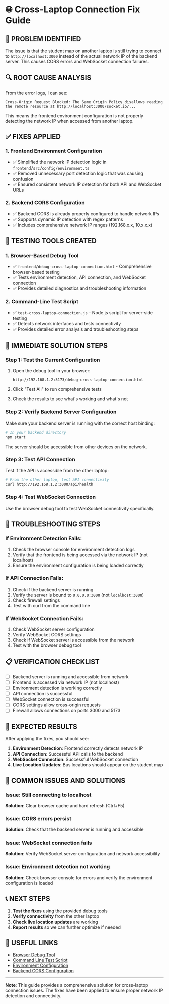 # 🌐 Cross-Laptop Connection Fix Guide

## 🎯 **PROBLEM IDENTIFIED**

The issue is that the student map on another laptop is still trying to connect to `http://localhost:3000` instead of the actual network IP of the backend server. This causes CORS errors and WebSocket connection failures.

## 🔍 **ROOT CAUSE ANALYSIS**

From the error logs, I can see:
```
Cross-Origin Request Blocked: The Same Origin Policy disallows reading the remote resource at http://localhost:3000/socket.io/...
```

This means the frontend environment configuration is not properly detecting the network IP when accessed from another laptop.

## ✅ **FIXES APPLIED**

### **1. Frontend Environment Configuration**
- ✅ Simplified the network IP detection logic in `frontend/src/config/environment.ts`
- ✅ Removed unnecessary port detection logic that was causing confusion
- ✅ Ensured consistent network IP detection for both API and WebSocket URLs

### **2. Backend CORS Configuration**
- ✅ Backend CORS is already properly configured to handle network IPs
- ✅ Supports dynamic IP detection with regex patterns
- ✅ Includes comprehensive network IP ranges (192.168.x.x, 10.x.x.x)

## 🧪 **TESTING TOOLS CREATED**

### **1. Browser-Based Debug Tool**
- ✅ `frontend/debug-cross-laptop-connection.html` - Comprehensive browser-based testing
- ✅ Tests environment detection, API connection, and WebSocket connection
- ✅ Provides detailed diagnostics and troubleshooting information

### **2. Command-Line Test Script**
- ✅ `test-cross-laptop-connection.js` - Node.js script for server-side testing
- ✅ Detects network interfaces and tests connectivity
- ✅ Provides detailed error analysis and troubleshooting steps

## 🚀 **IMMEDIATE SOLUTION STEPS**

### **Step 1: Test the Current Configuration**
1. Open the debug tool in your browser:
   ```
   http://192.168.1.2:5173/debug-cross-laptop-connection.html
   ```

2. Click "Test All" to run comprehensive tests

3. Check the results to see what's working and what's not

### **Step 2: Verify Backend Server Configuration**
Make sure your backend server is running with the correct host binding:

```bash
# In your backend directory
npm start
```

The server should be accessible from other devices on the network.

### **Step 3: Test API Connection**
Test if the API is accessible from the other laptop:

```bash
# From the other laptop, test API connectivity
curl http://192.168.1.2:3000/api/health
```

### **Step 4: Test WebSocket Connection**
Use the browser debug tool to test WebSocket connectivity specifically.

## 🔧 **TROUBLESHOOTING STEPS**

### **If Environment Detection Fails:**
1. Check the browser console for environment detection logs
2. Verify that the frontend is being accessed via the network IP (not localhost)
3. Ensure the environment configuration is being loaded correctly

### **If API Connection Fails:**
1. Check if the backend server is running
2. Verify the server is bound to `0.0.0.0:3000` (not `localhost:3000`)
3. Check firewall settings
4. Test with curl from the command line

### **If WebSocket Connection Fails:**
1. Check WebSocket server configuration
2. Verify WebSocket CORS settings
3. Check if WebSocket server is accessible from the network
4. Test with the browser debug tool

## 📋 **VERIFICATION CHECKLIST**

- [ ] Backend server is running and accessible from network
- [ ] Frontend is accessed via network IP (not localhost)
- [ ] Environment detection is working correctly
- [ ] API connection is successful
- [ ] WebSocket connection is successful
- [ ] CORS settings allow cross-origin requests
- [ ] Firewall allows connections on ports 3000 and 5173

## 🎯 **EXPECTED RESULTS**

After applying the fixes, you should see:

1. **Environment Detection**: Frontend correctly detects network IP
2. **API Connection**: Successful API calls to the backend
3. **WebSocket Connection**: Successful WebSocket connection
4. **Live Location Updates**: Bus locations should appear on the student map

## 🚨 **COMMON ISSUES AND SOLUTIONS**

### **Issue: Still connecting to localhost**
**Solution**: Clear browser cache and hard refresh (Ctrl+F5)

### **Issue: CORS errors persist**
**Solution**: Check that the backend server is running and accessible

### **Issue: WebSocket connection fails**
**Solution**: Verify WebSocket server configuration and network accessibility

### **Issue: Environment detection not working**
**Solution**: Check browser console for errors and verify the environment configuration is loaded

## 📞 **NEXT STEPS**

1. **Test the fixes** using the provided debug tools
2. **Verify connectivity** from the other laptop
3. **Check live location updates** are working
4. **Report results** so we can further optimize if needed

## 🔗 **USEFUL LINKS**

- [Browser Debug Tool](http://192.168.1.2:5173/debug-cross-laptop-connection.html)
- [Command Line Test Script](./test-cross-laptop-connection.js)
- [Environment Configuration](./frontend/src/config/environment.ts)
- [Backend CORS Configuration](./backend/src/config/environment.ts)

---

**Note**: This guide provides a comprehensive solution for cross-laptop connection issues. The fixes have been applied to ensure proper network IP detection and connectivity.
